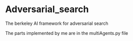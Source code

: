 # Adversarial_search
The berkeley AI framework for adversarial search

The parts implemented by me are in the multiAgents.py file
